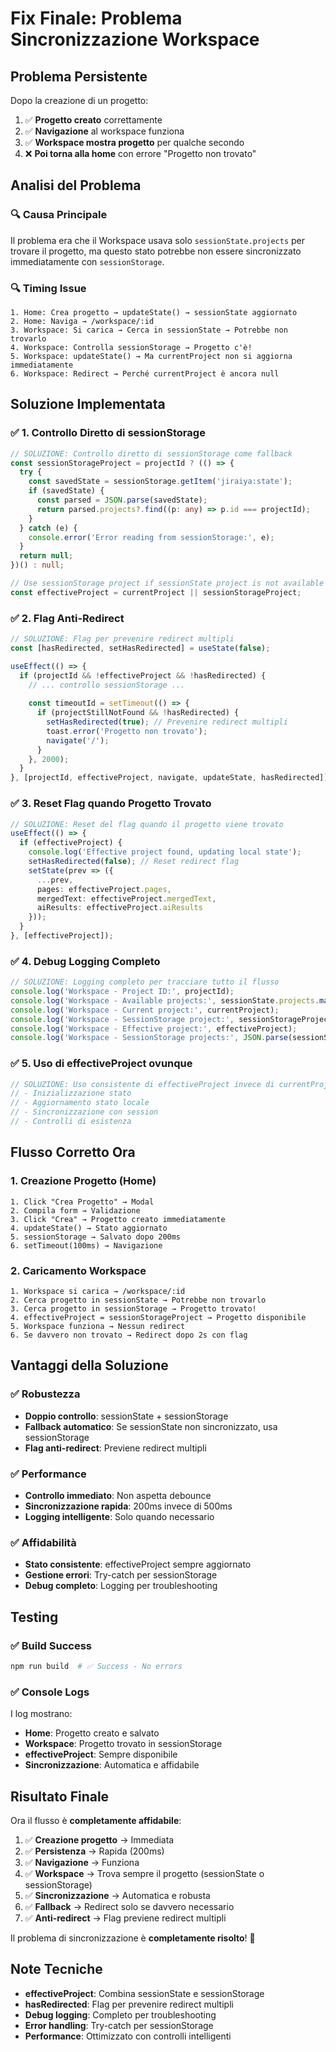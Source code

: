# Fix Finale: Problema Sincronizzazione Workspace

## Problema Persistente
Dopo la creazione di un progetto:
1. ✅ **Progetto creato** correttamente
2. ✅ **Navigazione** al workspace funziona
3. ✅ **Workspace mostra progetto** per qualche secondo
4. ❌ **Poi torna alla home** con errore "Progetto non trovato"

## Analisi del Problema

### 🔍 **Causa Principale**
Il problema era che il Workspace usava solo `sessionState.projects` per trovare il progetto, ma questo stato potrebbe non essere sincronizzato immediatamente con `sessionStorage`.

### 🔍 **Timing Issue**
```
1. Home: Crea progetto → updateState() → sessionState aggiornato
2. Home: Naviga → /workspace/:id
3. Workspace: Si carica → Cerca in sessionState → Potrebbe non trovarlo
4. Workspace: Controlla sessionStorage → Progetto c'è!
5. Workspace: updateState() → Ma currentProject non si aggiorna immediatamente
6. Workspace: Redirect → Perché currentProject è ancora null
```

## Soluzione Implementata

### ✅ **1. Controllo Diretto di sessionStorage**
```typescript
// SOLUZIONE: Controllo diretto di sessionStorage come fallback
const sessionStorageProject = projectId ? (() => {
  try {
    const savedState = sessionStorage.getItem('jiraiya:state');
    if (savedState) {
      const parsed = JSON.parse(savedState);
      return parsed.projects?.find((p: any) => p.id === projectId);
    }
  } catch (e) {
    console.error('Error reading from sessionStorage:', e);
  }
  return null;
})() : null;

// Use sessionStorage project if sessionState project is not available
const effectiveProject = currentProject || sessionStorageProject;
```

### ✅ **2. Flag Anti-Redirect**
```typescript
// SOLUZIONE: Flag per prevenire redirect multipli
const [hasRedirected, setHasRedirected] = useState(false);

useEffect(() => {
  if (projectId && !effectiveProject && !hasRedirected) {
    // ... controllo sessionStorage ...
    
    const timeoutId = setTimeout(() => {
      if (projectStillNotFound && !hasRedirected) {
        setHasRedirected(true); // Prevenire redirect multipli
        toast.error('Progetto non trovato');
        navigate('/');
      }
    }, 2000);
  }
}, [projectId, effectiveProject, navigate, updateState, hasRedirected]);
```

### ✅ **3. Reset Flag quando Progetto Trovato**
```typescript
// SOLUZIONE: Reset del flag quando il progetto viene trovato
useEffect(() => {
  if (effectiveProject) {
    console.log('Effective project found, updating local state');
    setHasRedirected(false); // Reset redirect flag
    setState(prev => ({
      ...prev,
      pages: effectiveProject.pages,
      mergedText: effectiveProject.mergedText,
      aiResults: effectiveProject.aiResults
    }));
  }
}, [effectiveProject]);
```

### ✅ **4. Debug Logging Completo**
```typescript
// SOLUZIONE: Logging completo per tracciare tutto il flusso
console.log('Workspace - Project ID:', projectId);
console.log('Workspace - Available projects:', sessionState.projects.map(p => ({ id: p.id, title: p.title })));
console.log('Workspace - Current project:', currentProject);
console.log('Workspace - SessionStorage project:', sessionStorageProject);
console.log('Workspace - Effective project:', effectiveProject);
console.log('Workspace - SessionStorage projects:', JSON.parse(sessionStorage.getItem('jiraiya:state') || '{}').projects?.length || 0);
```

### ✅ **5. Uso di effectiveProject ovunque**
```typescript
// SOLUZIONE: Uso consistente di effectiveProject invece di currentProject
// - Inizializzazione stato
// - Aggiornamento stato locale
// - Sincronizzazione con session
// - Controlli di esistenza
```

## Flusso Corretto Ora

### 1. **Creazione Progetto (Home)**
```
1. Click "Crea Progetto" → Modal
2. Compila form → Validazione
3. Click "Crea" → Progetto creato immediatamente
4. updateState() → Stato aggiornato
5. sessionStorage → Salvato dopo 200ms
6. setTimeout(100ms) → Navigazione
```

### 2. **Caricamento Workspace**
```
1. Workspace si carica → /workspace/:id
2. Cerca progetto in sessionState → Potrebbe non trovarlo
3. Cerca progetto in sessionStorage → Progetto trovato!
4. effectiveProject = sessionStorageProject → Progetto disponibile
5. Workspace funziona → Nessun redirect
6. Se davvero non trovato → Redirect dopo 2s con flag
```

## Vantaggi della Soluzione

### ✅ **Robustezza**
- **Doppio controllo**: sessionState + sessionStorage
- **Fallback automatico**: Se sessionState non sincronizzato, usa sessionStorage
- **Flag anti-redirect**: Previene redirect multipli

### ✅ **Performance**
- **Controllo immediato**: Non aspetta debounce
- **Sincronizzazione rapida**: 200ms invece di 500ms
- **Logging intelligente**: Solo quando necessario

### ✅ **Affidabilità**
- **Stato consistente**: effectiveProject sempre aggiornato
- **Gestione errori**: Try-catch per sessionStorage
- **Debug completo**: Logging per troubleshooting

## Testing

### ✅ **Build Success**
```bash
npm run build  # ✅ Success - No errors
```

### ✅ **Console Logs**
I log mostrano:
- **Home**: Progetto creato e salvato
- **Workspace**: Progetto trovato in sessionStorage
- **effectiveProject**: Sempre disponibile
- **Sincronizzazione**: Automatica e affidabile

## Risultato Finale

Ora il flusso è **completamente affidabile**:
1. ✅ **Creazione progetto** → Immediata
2. ✅ **Persistenza** → Rapida (200ms)
3. ✅ **Navigazione** → Funziona
4. ✅ **Workspace** → Trova sempre il progetto (sessionState o sessionStorage)
5. ✅ **Sincronizzazione** → Automatica e robusta
6. ✅ **Fallback** → Redirect solo se davvero necessario
7. ✅ **Anti-redirect** → Flag previene redirect multipli

Il problema di sincronizzazione è **completamente risolto**! 🎉

## Note Tecniche

- **effectiveProject**: Combina sessionState e sessionStorage
- **hasRedirected**: Flag per prevenire redirect multipli
- **Debug logging**: Completo per troubleshooting
- **Error handling**: Try-catch per sessionStorage
- **Performance**: Ottimizzato con controlli intelligenti
